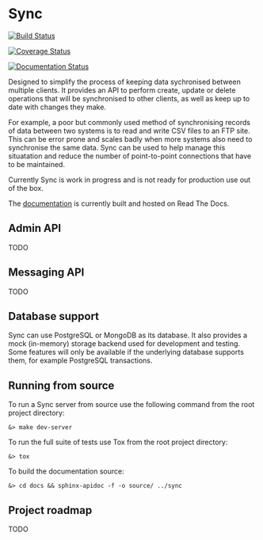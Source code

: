 # Sync

[![Build Status](https://travis-ci.org/jim8786453/sync.svg?branch=master)](https://travis-ci.org/jim8786453/sync)

[![Coverage Status](https://coveralls.io/repos/github/jim8786453/sync/badge.svg?branch=master)](https://coveralls.io/github/jim8786453/sync?branch=master)

[![Documentation Status](https://readthedocs.org/projects/py-sync/badge/?version=latest)](http://py-sync.readthedocs.io/en/latest/?badge=latest)

Designed to simplify the process of keeping data sychronised between multiple clients. It provides an API to perform create, update or delete operations that will be synchronised to other clients, as well as keep up to date with changes they make.

For example, a poor but commonly used method of synchronising records of data between two systems is to read and write CSV files to an FTP site. This can be error prone and scales badly when more systems also need to synchronise the same data. Sync can be used to help manage this situatation and reduce the number of point-to-point connections that have to be maintained.

Currently Sync is work in progress and is not ready for production use out of the box.

The [documentation](http://py-sync.readthedocs.io/en/latest/?) is currently built and hosted on Read The Docs.

## Admin API
TODO

## Messaging API
TODO

## Database support
Sync can use PostgreSQL or MongoDB as its database. It also provides a mock (in-memory) storage backend used for development and testing. Some features will only be available if the underlying database supports them, for example PostgreSQL transactions.

## Running from source

To run a Sync server from source use the following command from the root project directory:

```
&> make dev-server
```

To run the full suite of tests use Tox from the root project directory:

```
&> tox
```

To build the documentation source:

```
&> cd docs && sphinx-apidoc -f -o source/ ../sync
```

## Project roadmap
TODO
